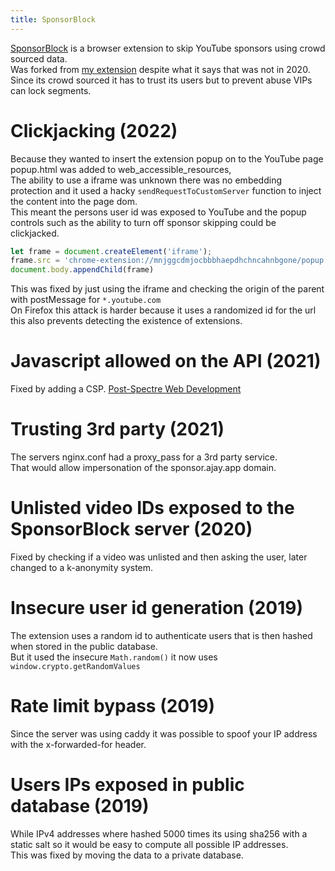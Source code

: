```yaml
---
title: SponsorBlock
---
```


[SponsorBlock](https://sponsor.ajay.app/) is a browser extension to skip YouTube sponsors using crowd sourced data.  
Was forked from [my extension](https://github.com/NDevTK/YTSponsorSkip) despite what it says that was not in 2020.  
Since its crowd sourced it has to trust its users but to prevent abuse VIPs can lock segments.

# Clickjacking (2022)
Because they wanted to insert the extension popup on to the YouTube page popup.html was added to web_accessible_resources,  
The ability to use a iframe was unknown there was no embedding protection and it used a hacky `sendRequestToCustomServer` function to inject the content into the page dom.    
This meant the persons user id was exposed to YouTube and the popup controls such as the ability to turn off sponsor skipping could be clickjacked.
```js
let frame = document.createElement('iframe');
frame.src = 'chrome-extension://mnjggcdmjocbbbhaepdhchncahnbgone/popup.html';
document.body.appendChild(frame)
```
This was fixed by just using the iframe and checking the origin of the parent with postMessage for `*.youtube.com`  
On Firefox this attack is harder because it uses a randomized id for the url this also prevents detecting the existence of extensions.

# Javascript allowed on the API (2021)
Fixed by adding a CSP. [Post-Spectre Web Development](https://w3c.github.io/webappsec-post-spectre-webdev/)

# Trusting 3rd party (2021)
The servers nginx.conf had a proxy_pass for a 3rd party service.  
That would allow impersonation of the sponsor.ajay.app domain.

# Unlisted video IDs exposed to the SponsorBlock server (2020)
Fixed by checking if a video was unlisted and then asking the user, later changed to a k-anonymity system.

# Insecure user id generation (2019)
The extension uses a random id to authenticate users that is then hashed when stored in the public database.  
But it used the insecure `Math.random()` it now uses `window.crypto.getRandomValues`

# Rate limit bypass (2019)
Since the server was using caddy it was possible to spoof your IP address with the x-forwarded-for header.

# Users IPs exposed in public database (2019)
While IPv4 addresses where hashed 5000 times its using sha256 with a static salt so it would be easy to compute all possible IP addresses.  
This was fixed by moving the data to a private database.
